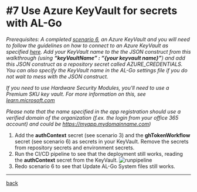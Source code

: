 # #7 Use Azure KeyVault for secrets with AL-Go
*Prerequisites: A completed [scenario 6](UpdateAlGoSystemFiles.md), an Azure KeyVault and you will need to follow the guidelines on how to connect to an Azure KeyVault as specified [here](https://learn.microsoft.com/azure/developer/github/connect-from-azure?tabs=azure-portal%2Cwindows#use-the-azure-login-action-with-a-service-principal-secret). Add your KeyVault name to the the JSON construct from this walkthrough (using **“keyVaultName” : “{your keyvault name}”**) and add this JSON construct as a repository secret called AZURE_CREDENTIALS. You can also specify the KeyVault name in the AL-Go settings file if you do not wait to mess with the JSON construct.*

*If you need to use Hardware Security Modules, you'll need to use a Premium SKU key vault. For more information on this, see [learn.microsoft.com](https://learn.microsoft.com/en-us/azure/key-vault/keys/about-keys)*

*Please note that the name specified in the app registration should use a verified domain of the organization (f.ex. the login from your office 365 account) and could be https://myapp.mydomainname.com)*

1. Add the **authContext** secret (see scenario 3) and the **ghTokenWorkflow** secret (see scenario 6) as secrets in your KeyVault. Remove the secrets from repository secrets and environment secrets.
1. Run the CI/CD pipeline to see that the deployment still works, reading the **authContext** secret from the KeyVault.
![runpipeline](https://github.com/microsoft/AL-Go/assets/10775043/0dd31eb9-e135-46e3-a526-d47873f08b63)
1. Redo scenario 6 to see that Update AL-Go System files still works.

---
[back](../README.md)
